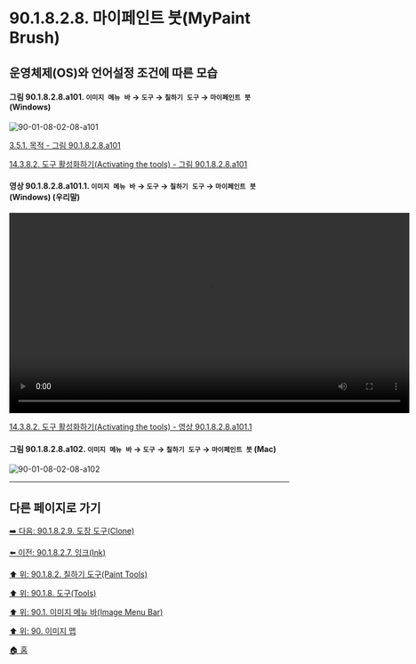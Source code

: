 # 90.1.8.2.8. 마이페인트 붓(MyPaint Brush)
## 운영체제(OS)와 언어설정 조건에 따른 모습

<a id="90-01-08-02-08-a101"></a>

#### 그림 90.1.8.2.8.a101. `이미지 메뉴 바` → `도구` → `칠하기 도구` → `마이페인트 붓` (Windows)
![90-01-08-02-08-a101](https://github.com/wonder13662/gimp/assets/15767104/9328114e-96bb-4ea6-ae1c-93fec8d988b1)

[3.5.1. 목적 - 그림 90.1.8.2.8.a101](./03-05-01-intention.md#90-01-08-02-08-a101)

[14.3.8.2. 도구 활성화하기(Activating the tools) - 그림 90.1.8.2.8.a101](./14-03-08-02-activating_the_tool.md#90-01-08-02-08-a101)

<a id="90-01-08-02-08-a101-01"></a>

#### 영상 90.1.8.2.8.a101.1. `이미지 메뉴 바` → `도구` → `칠하기 도구` → `마이페인트 붓` (Windows) (우리말)
<video controls="controls" width="720" src="https://github.com/wonder13662/gimp/assets/15767104/8f5cddca-15ad-4c02-9cdd-12effcaffb3d"></video>

[14.3.8.2. 도구 활성화하기(Activating the tools) - 영상 90.1.8.2.8.a101.1](./14-03-08-02-activating_the_tool.md#90-01-08-02-08-a101-01)

<a id="90-01-08-02-08-a102"></a>

#### 그림 90.1.8.2.8.a102. `이미지 메뉴 바` → `도구` → `칠하기 도구` → `마이페인트 붓` (Mac)
![90-01-08-02-08-a102](https://github.com/wonder13662/gimp/assets/15767104/0d42b1da-6c70-4766-b3da-9f3a7020cbc8)

***

## 다른 페이지로 가기

[➡️ 다음: 90.1.8.2.9. 도장 도구(Clone)](./90-01-08-02-09-clone.md)

[⬅️ 이전: 90.1.8.2.7. 잉크(Ink)](./90-01-08-02-07-ink.md)

[⬆️ 위: 90.1.8.2. 칠하기 도구(Paint Tools)](./90-01-08-02-00-paint_tools.md)

[⬆️ 위: 90.1.8. 도구(Tools)](./90-01-08-00-tools.md)

[⬆️ 위: 90.1. 이미지 메뉴 바(Image Menu Bar)](./90-01-00-image-menu-bar.md)

[⬆️ 위: 90. 이미지 맵](./90-00-image-map.md)

[🏠 홈](./00-home.md)
